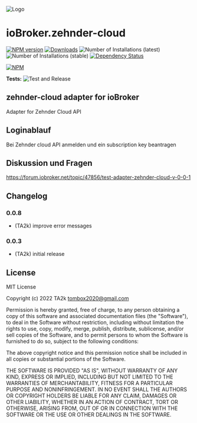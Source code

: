 ![Logo](admin/zehnder-cloud.png)

# ioBroker.zehnder-cloud

[![NPM version](https://img.shields.io/npm/v/iobroker.zehnder-cloud.svg)](https://www.npmjs.com/package/iobroker.zehnder-cloud)
[![Downloads](https://img.shields.io/npm/dm/iobroker.zehnder-cloud.svg)](https://www.npmjs.com/package/iobroker.zehnder-cloud)
![Number of Installations (latest)](https://iobroker.live/badges/zehnder-cloud-installed.svg)
![Number of Installations (stable)](https://iobroker.live/badges/zehnder-cloud-stable.svg)
[![Dependency Status](https://img.shields.io/david/TA2k/iobroker.zehnder-cloud.svg)](https://david-dm.org/TA2k/iobroker.zehnder-cloud)

[![NPM](https://nodei.co/npm/iobroker.zehnder-cloud.png?downloads=true)](https://nodei.co/npm/iobroker.zehnder-cloud/)

**Tests:** ![Test and Release](https://github.com/TA2k/ioBroker.zehnder-cloud/workflows/Test%20and%20Release/badge.svg)

## zehnder-cloud adapter for ioBroker

Adapter for Zehnder Cloud API

## Loginablauf

Bei Zehnder cloud API anmelden und ein subscription key beantragen

## Diskussion und Fragen

<https://forum.iobroker.net/topic/47856/test-adapter-zehnder-cloud-v-0-0-1>

## Changelog

### 0.0.8

- (TA2k) improve error messages

### 0.0.3

- (TA2k) initial release

## License

MIT License

Copyright (c) 2022 TA2k <tombox2020@gmail.com>

Permission is hereby granted, free of charge, to any person obtaining a copy
of this software and associated documentation files (the "Software"), to deal
in the Software without restriction, including without limitation the rights
to use, copy, modify, merge, publish, distribute, sublicense, and/or sell
copies of the Software, and to permit persons to whom the Software is
furnished to do so, subject to the following conditions:

The above copyright notice and this permission notice shall be included in all
copies or substantial portions of the Software.

THE SOFTWARE IS PROVIDED "AS IS", WITHOUT WARRANTY OF ANY KIND, EXPRESS OR
IMPLIED, INCLUDING BUT NOT LIMITED TO THE WARRANTIES OF MERCHANTABILITY,
FITNESS FOR A PARTICULAR PURPOSE AND NONINFRINGEMENT. IN NO EVENT SHALL THE
AUTHORS OR COPYRIGHT HOLDERS BE LIABLE FOR ANY CLAIM, DAMAGES OR OTHER
LIABILITY, WHETHER IN AN ACTION OF CONTRACT, TORT OR OTHERWISE, ARISING FROM,
OUT OF OR IN CONNECTION WITH THE SOFTWARE OR THE USE OR OTHER DEALINGS IN THE
SOFTWARE.
